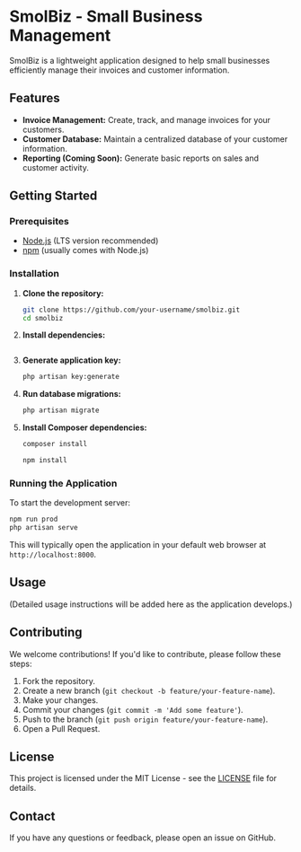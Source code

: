 # SmolBiz - Small Business Management

SmolBiz is a lightweight application designed to help small businesses efficiently manage their invoices and customer information.

## Features

*   **Invoice Management:** Create, track, and manage invoices for your customers.
*   **Customer Database:** Maintain a centralized database of your customer information.
*   **Reporting (Coming Soon):** Generate basic reports on sales and customer activity.

## Getting Started

### Prerequisites

*   [Node.js](https://nodejs.org/en/) (LTS version recommended)
*   [npm](https://www.npmjs.com/) (usually comes with Node.js)

### Installation

1.  **Clone the repository:**

    ```bash
    git clone https://github.com/your-username/smolbiz.git
    cd smolbiz
    ```

2.  **Install dependencies:**

    ```bash    cp .env.example .env
    ```

4.  **Generate application key:**

    ```bash
    php artisan key:generate
    ```

5.  **Run database migrations:**

    ```bash
    php artisan migrate
    ```

6.  **Install Composer dependencies:**

    ```bash
    composer install
    
    npm install
    ```

### Running the Application

To start the development server:

```bash
npm run prod
php artisan serve
```

This will typically open the application in your default web browser at `http://localhost:8000`.

## Usage

(Detailed usage instructions will be added here as the application develops.)

## Contributing

We welcome contributions! If you'd like to contribute, please follow these steps:

1.  Fork the repository.
2.  Create a new branch (`git checkout -b feature/your-feature-name`).
3.  Make your changes.
4.  Commit your changes (`git commit -m 'Add some feature'`).
5.  Push to the branch (`git push origin feature/your-feature-name`).
6.  Open a Pull Request.

## License

This project is licensed under the MIT License - see the [LICENSE](LICENSE) file for details.

## Contact

If you have any questions or feedback, please open an issue on GitHub.
